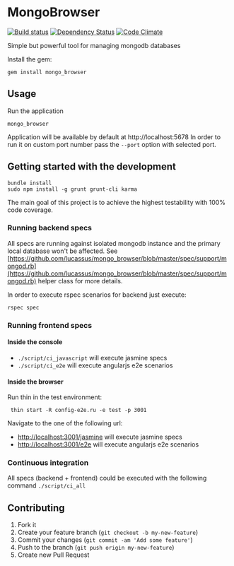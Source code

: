 # MongoBrowser

[![Build status](https://secure.travis-ci.org/lucassus/mongo_browser.png)](http://travis-ci.org/lucassus/mongo_browser)
[![Dependency Status](https://gemnasium.com/lucassus/mongo_browser.png)](http://gemnasium.com/lucassus/mongo_browser)
[![Code Climate](https://codeclimate.com/badge.png)](https://codeclimate.com/github/lucassus/mongo_browser)

Simple but powerful tool for managing mongodb databases

Install the gem:

    gem install mongo_browser

## Usage

Run the application

    mongo_browser

Application will be available by default at http://localhost:5678
In order to run it on custom port number pass the `--port` option with selected port.

## Getting started with the development

```
bundle install
sudo npm install -g grunt grunt-cli karma
```

The main goal of this project is to achieve the highest testability with 100% code coverage. 

### Running backend specs

All specs are running against isolated mongodb instance and the primary local database won't be affected.
See [https://github.com/lucassus/mongo_browser/blob/master/spec/support/mongod.rb](https://github.com/lucassus/mongo_browser/blob/master/spec/support/mongod.rb) helper class for more details.

In order to execute rspec scenarios for backend just execute:

    rspec spec

### Running frontend specs

#### Inside the console

* `./script/ci_javascript` will execute jasmine specs
* `./script/ci_e2e` will execute angularjs e2e scenarios

#### Inside the browser

Run thin in the test environment:

     thin start -R config-e2e.ru -e test -p 3001

Navigate to the one of the following url:

* [http://localhost:3001/jasmine](http://localhost:3001/jasmine) will execute jasmine specs
* [http://localhost:3001/e2e](http://localhost:3001/e2e) will execute angularjs e2e scenarios

### Continuous integration

All specs (backend + frontend) could be executed with the following command `./script/ci_all`

## Contributing

1. Fork it
2. Create your feature branch (`git checkout -b my-new-feature`)
3. Commit your changes (`git commit -am 'Add some feature'`)
4. Push to the branch (`git push origin my-new-feature`)
5. Create new Pull Request
